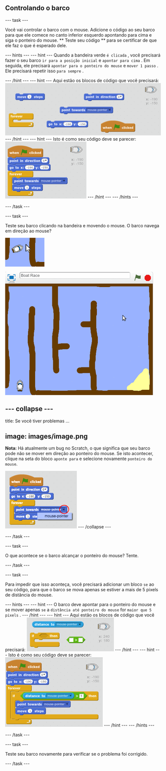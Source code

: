 ## Controlando o barco

\--- task \---

Você vai controlar o barco com o mouse. Adicione o código ao seu barco para que ele comece no canto inferior esquerdo apontando para cima e siga o ponteiro do mouse. ** Teste seu código ** para se certificar de que ele faz o que é esperado dele.

\--- hints \--- \--- hint \--- Quando a bandeira verde ` é clicada ` , você precisará fazer o seu barco ` ir para a posição inicial ` e ` apontar para cima ` . Em seguida, ele precisará `apontar para o ponteiro do mouse` e `mover 1 passo` . Ele precisará repetir isso `para sempre` .

\--- /hint \--- \--- hint \--- Aqui estão os blocos de código que você precisará: ![screenshot](images/boat-move-blocks.png) \--- /hint \--- \--- hint \--- Isto é como seu código deve se parecer: ![screenshot](images/boat-move-code.png) \--- /hint \--- \--- /hints \---

\--- /task \---

\--- task \---

Teste seu barco clicando na bandeira e movendo o mouse. O barco navega em direção ao mouse?

![captura de tela](images/boat-mouse.png)

![captura de tela](images/boat-pointer-test-anim.gif)

## \--- collapse \---

title: Se você tiver problemas ...

## image: images/image.png

**Nota:** Há atualmente um bug no Scratch, o que significa que seu barco pode não se mover em direção ao ponteiro do mouse. Se isto acontecer, clique na seta do bloco `aponte para` e selecione novamente `ponteiro do mouse`.

![captura de tela](images/boat-bug.png) \--- /collapse \---

\--- /task \---

\--- task \---

O que acontece se o barco alcançar o ponteiro do mouse? Tente.

\--- /task \---

\--- task \---

Para impedir que isso aconteça, você precisará adicionar um bloco `se` ao seu código, para que o barco se mova apenas se estiver a mais de 5 pixels de distância do mouse.

\--- hints \--- \--- hint \--- O barco deve apontar para o ponteiro do mouse e se mover apenas `se` a `distância até ponteiro do mouse` for `maior que 5 pixels` . \--- /hint \--- \--- hint \--- Aqui estão os blocos de código que você precisará: ![screenshot](images/boat-pointer-blocks.png) \--- /hint \--- \--- hint \--- Isto é como seu código deve se parecer: ![screenshot](images/boat-pointer-code.png) \--- /hint \--- \--- /hints \---

\--- /task \---

\--- task \---

Teste seu barco novamente para verificar se o problema foi corrigido.

\--- /task \---
